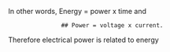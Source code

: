 In other words, 
Energy = power x time and 

                   ## Power = voltage x current. 


Therefore electrical power is related to energy 